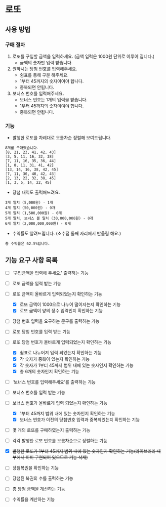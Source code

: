 # 로또
## 사용 방법
### 구매 절차
1. 로또를 구입할 금액을 입력하세요. (금액 입력은 1000원 단위로 이루어 집니다.)
   - 금액의 숫자만 입력 받습니다.
2. 원하시는 당첨 번호를 입력해주세요.
   - 쉼표를 통해 구분 해주세요.
   - 1부터 45까지의 숫자이여야 합니다.
   - 중복되면 안됩니다.
3. 보너스 번호를 입력해주세요.
   - 보너스 번호는 1개의 입력을 받습니다.
   - 1부터 45까지의 숫자이여야 합니다.
   - 중복되면 안됩니다.
### 기능
- 발행한 로또를 차례대로 오름차순 정렬해 보여드립니다.
```
8개를 구매했습니다.
[8, 21, 23, 41, 42, 43]
[3, 5, 11, 16, 32, 38]
[7, 11, 16, 35, 36, 44]
[1, 8, 11, 31, 41, 42]
[13, 14, 16, 38, 42, 45]
[7, 11, 30, 40, 42, 43]
[2, 13, 22, 32, 38, 45]
[1, 3, 5, 14, 22, 45]
```
- 당첨 내역도 출력해드려요.
```
3개 일치 (5,000원) - 1개
4개 일치 (50,000원) - 0개
5개 일치 (1,500,000원) - 0개
5개 일치, 보너스 볼 일치 (30,000,000원) - 0개
6개 일치 (2,000,000,000원) - 0개
```
- 수익률도 알려드립니다. (소수점 둘째 자리에서 반올림 해요.)
```
총 수익률은 62.5%입니다.
```

## 기능 요구 사항 목록
- [ ] '구입금액을 입력해 주세요.' 출력하는 기능
- [ ] 로또 금액을 입력 받는 기능
- [ ] 로또 금액이 올바르게 입력되었는지 확인하는 기능
  - [x] 로또 금액이 1000으로 나누어 떨어지는지 확인하는 기능
  - [x] 로또 금액이 양의 정수 입력인지 확인하는 기능
- [ ] 당첨 번호 입력을 요구하는 문구를 출력하는 기능
- [ ] 로또 당첨 번호를 입력 받는 기능
- [ ] 로또 당첨 번호가 올바르게 입력되었는지 확인하는 기능
  - [x] 쉼표로 나누어져 입력 되었는지 확인하는 기능
  - [x] 각 숫자가 중복이 있는지 확인하는 기능
  - [x] 각 숫자가 1부터 45까지 범위 내에 있는 숫자인지 확인하는 기능
  - [x] 총 6개의 숫자인지 확인하는 기능
- [ ] '보너스 번호를 입력해주세요'를 출력하는 기능
- [ ] 보너스 번호를 입력 받는 기능
- [ ] 보너스 번호가 올바르게 입력 되었는지 확인하는 기능
  - [x] 1부터 45까지 범위 내에 있는 숫자인지 확인하는 기능
  - [x] 보너스 번호가 이전의 당첨번호 입력과 중복되었는지 확인하는 기능
- [ ] 몇 개의 로또를 구매하였는지 출력하는 기능
- [ ] 각각 발행한 로또 번호를 오름차순으로 정렬하는 기능
- [x] ~~발행한 로또가 1부터 45까지 범위 내에 있는 숫자인지 확인하는 기능(라이브러리 내부에서 이미 구현되어 있으므로 기능 삭제)~~ 
- [ ] 당첨복권을 확인하는 기능
- [ ] 당첨된 복권의 수를 출력하는 기능
- [ ] 총 당첨 금액을 계산하는 기능
- [ ] 수익률을 계산하는 기능



